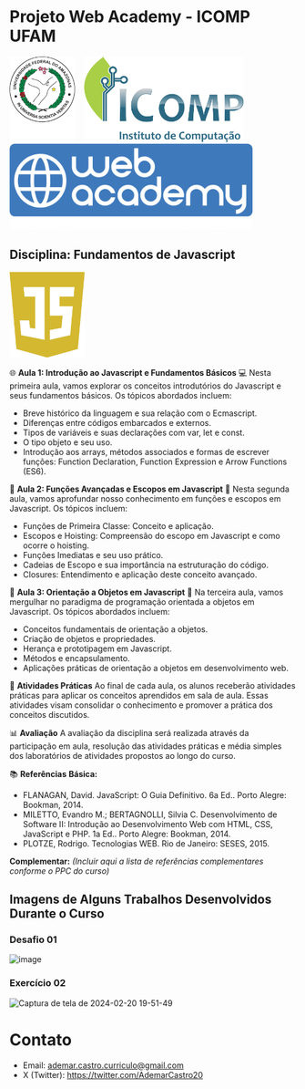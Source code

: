# Projeto Web Academy - ICOMP UFAM

<a href="https://ufam.edu.br/" target="_blank"><img src="/assets/imgs/ufam.png" height="150px"></a> &nbsp;&nbsp;
<a href="https://icomp.ufam.edu.br/"><img src="/assets/imgs/icomp.png" height="150px"></a> &nbsp;&nbsp;
<a href="https://webacademy.icomp.ufam.edu.br/"><img src="/assets/imgs/webacademy.png" height="150px"></a> <br>

## Disciplina: Fundamentos de Javascript

<a href="https://www.w3schools.com/javascript/"><img src="/assets/imgs/javascript.png" height="150px"></a> <br>

🌐 **Aula 1: Introdução ao Javascript e Fundamentos Básicos** 💻
Nesta primeira aula, vamos explorar os conceitos introdutórios do Javascript e seus fundamentos básicos. Os tópicos abordados incluem:
- Breve histórico da linguagem e sua relação com o Ecmascript.
- Diferenças entre códigos embarcados e externos.
- Tipos de variáveis e suas declarações com var, let e const.
- O tipo objeto e seu uso.
- Introdução aos arrays, métodos associados e formas de escrever funções: Function Declaration, Function Expression e Arrow Functions (ES6).

📝 **Aula 2: Funções Avançadas e Escopos em Javascript** 🔄
Nesta segunda aula, vamos aprofundar nosso conhecimento em funções e escopos em Javascript. Os tópicos incluem:
- Funções de Primeira Classe: Conceito e aplicação.
- Escopos e Hoisting: Compreensão do escopo em Javascript e como ocorre o hoisting.
- Funções Imediatas e seu uso prático.
- Cadeias de Escopo e sua importância na estruturação do código.
- Closures: Entendimento e aplicação deste conceito avançado.

🎯 **Aula 3: Orientação a Objetos em Javascript** 🚀
Na terceira aula, vamos mergulhar no paradigma de programação orientada a objetos em Javascript. Os tópicos abordados incluem:
- Conceitos fundamentais de orientação a objetos.
- Criação de objetos e propriedades.
- Herança e prototipagem em Javascript.
- Métodos e encapsulamento.
- Aplicações práticas de orientação a objetos em desenvolvimento web.

🔧 **Atividades Práticas**
Ao final de cada aula, os alunos receberão atividades práticas para aplicar os conceitos aprendidos em sala de aula. Essas atividades visam consolidar o conhecimento e promover a prática dos conceitos discutidos.

📊 **Avaliação**
A avaliação da disciplina será realizada através da participação em aula, resolução das atividades práticas e média simples dos laboratórios de atividades propostos ao longo do curso.

📚 **Referências**
**Básica:**
- FLANAGAN, David. JavaScript: O Guia Definitivo. 6a Ed.. Porto Alegre: Bookman, 2014.
- MILETTO, Evandro M.; BERTAGNOLLI, Silvia C. Desenvolvimento de Software II: Introdução ao Desenvolvimento Web com HTML, CSS, JavaScript e PHP. 1a Ed.. Porto Alegre: Bookman, 2014.
- PLOTZE, Rodrigo. Tecnologias WEB. Rio de Janeiro: SESES, 2015.

**Complementar:**
*(Incluir aqui a lista de referências complementares conforme o PPC do curso)*

## Imagens de Alguns Trabalhos Desenvolvidos Durante o Curso

### Desafio 01

![image](https://github.com/AdemarCastro/webacademy-t3/assets/25653698/b6198073-9d36-44e7-b8e8-60323751e62e)

### Exercício 02

![Captura de tela de 2024-02-20 19-51-49](https://github.com/AdemarCastro/webacademy-t3/assets/25653698/2f5b072c-698b-4872-8346-30e5820a501c)


# Contato
- Email: ademar.castro.curriculo@gmail.com
- X (Twitter): https://twitter.com/AdemarCastro20
